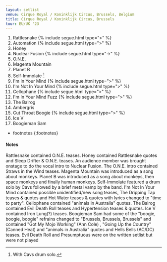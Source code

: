 ```yaml
---
layout: setlist
venue: Cirque Royal / Koninklijk Circus, Brussels, Belgium
title: Cirque Royal / Koninklijk Circus, Brussels
tour: EU/UK '23
---
```


1. Rattlesnake
   {% include segue.html type=">" %}
2. Automation
   {% include segue.html type=">" %}
3. Honey
4. Nuclear Fusion
   {% include segue.html type="->" %}
5. O.N.E.
6. Magenta Mountain
7. Planet B
8. Self-Immolate
     [^1]
9. I'm In Your Mind
   {% include segue.html type=">" %}
10. I'm Not In Your Mind
   {% include segue.html type=">" %}
11. Cellophane
   {% include segue.html type=">" %}
12. I'm In Your Mind Fuzz
   {% include segue.html type=">" %}
13. The Balrog
14. Ambergris
15. Cut Throat Boogie
   {% include segue.html type=">" %}
16. Ice V
17. Boogieman Sam

<!--snippet-->
* footnotes
{:footnotes}
[^1]: With Cavs drum solo.

#### Notes
Rattlesnake contained O.N.E. teases.  Honey contained Rattlesnake quotes and Sleep Drifter & O.N.E. teases.  An audience member was brought onstage to do the vocal intro to Nuclear Fusion.  The O.N.E. intro contained Straws in the Wind teases.  Magenta Mountain was introduced as a song about monkeys. Planet B was introduced as a song about monkeys, then space monkeys and finally human monkeys.  Self-Immolate featured a drum solo by Cavs followed by a brief metal vamp by the band.  I'm Not In Your Mind contained possible unidentified/new song teases, The Dripping Tap teases & quotes and Hot Water teases & quotes with lyrics changed to "time to party".  Cellophane contained "animals in Australia" quotes.  The Balrog contained Evil Death Roll teases and Hypertension teases & quotes.  Ice V contained Iron Lung(?) teases.  Boogieman Sam had some of the  "boogie, boogie, boogie" refrains changed to "Brussels, Brussels, Brussels" and contained "Got My Mojo Working" (Ann Cole) , "Going Up the Country" (Canned Heat) and "animals in Australia" quotes and Hells Bells (AC/DC) teases.  Evil Death Roll and Presumptuous were on the written setlist but were not played
